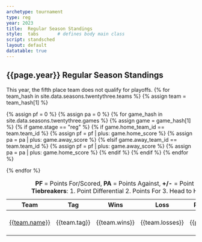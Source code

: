 ```yaml
---
archetype: tournament
type: reg
year: 2023
title:  Regular Season Standings
style:  tabs       # defines body main class
script: standsched
layout: default
datatable: true
---
```

<h2> {{page.year}} Regular Season Standings </h2>
This year, the fifth place team does not qualify for playoffs.
<table class="display">
  <caption style="text-align: center;"> <b>PF</b> = Points For/Scored, <b>PA</b> = Points Against, <b>+/-</b> = Point Differential<br><b>Tiebreakers</b>: 1. Point Differential 2. Points  For 3. Head to Head Record</caption>
  <colgroup>
          <col class="twenty"/>
          <col class="ten"/>
          <col class="ten"/>
          <col class="ten"/>
          <col class="ten"/>
          <col class="ten"/>
          <col class="ten"/>
      </colgroup>
  <thead>
    <tr>
      <th>Team</th>
      <th>Tag</th>
      <th>Wins</th>
      <th>Loss</th>
      <th>PF</th>
      <th>PA</th>
      <th>+/-</th>
    </tr>
  </thead>
  <tbody>
   {% for team_hash in site.data.seasons.twentythree.teams %}
   {% assign team = team_hash[1] %}

   {% assign pf = 0 %}
   {% assign pa = 0 %}
   {% for game_hash in site.data.seasons.twentythree.games %}
   {% assign game = game_hash[1] %}
   {% if game.stage == "reg" %}
   {% if game.home_team_id == team.team_id %}
   		{% assign pf = pf | plus: game.home_score %}
   		{% assign pa = pa | plus: game.away_score %}
   {% elsif game.away_team_id == team.team_id %}
   		{% assign pf = pf | plus: game.away_score %}
   		{% assign pa = pa | plus: game.home_score %}
   {% endif %}
   {% endif %}
   {% endfor %}
   <tr>
   	<td><a href="/{{page.year}}/teams/team{{team.team_id}}">{{team.name}}</a></td>
   	<td>{{team.tag}}</td>
   	<td>{{team.wins}}</td>
   	<td>{{team.losses}}</td>
   	<td>{{pf}}</td>
   	<td>{{pa}}</td>
   	<td>{{pf| minus: pa}}</td>
   </tr>
   {% endfor %}
  </tbody>
</table>